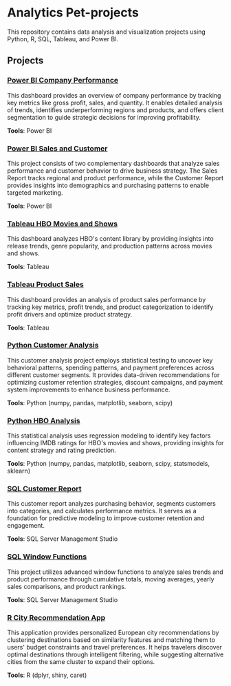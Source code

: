 # Analytics Pet-projects
This repository contains data analysis and visualization projects using Python, R, SQL, Tableau, and Power BI.

## Projects
### [Power BI Company Performance](https://github.com/lisashei/analytics_pet-projects/tree/main/Power%20BI%20Company%20Performance)

This dashboard provides an overview of company performance by tracking key metrics like gross profit, sales, and quantity. It enables detailed analysis of trends, identifies underperforming regions and products, and offers client segmentation to guide strategic decisions for improving profitability.

**Tools**: Power BI

### [Power BI Sales and Customer](https://github.com/lisashei/analytics_pet-projects/tree/main/Power%20BI%20Sales%20and%20Customer)

This project consists of two complementary dashboards that analyze sales performance and customer behavior to drive business strategy. The Sales Report tracks regional and product performance, while the Customer Report provides insights into demographics and purchasing patterns to enable targeted marketing.

**Tools**: Power BI

### [Tableau HBO Movies and Shows](https://github.com/lisashei/analytics_pet-projects/tree/main/Tableau%20HBO%20Movies%20and%20Shows)

This dashboard analyzes HBO's content library by providing insights into release trends, genre popularity, and production patterns across movies and shows.

**Tools**: Tableau

### [Tableau Product Sales](https://github.com/lisashei/analytics_pet-projects/tree/main/Tableau%20Product%20Sales)

This dashboard provides an analysis of product sales performance by tracking key metrics, profit trends, and product categorization to identify profit drivers and optimize product strategy.

**Tools**: Tableau

### [Python Customer Analysis](https://github.com/lisashei/analytics_pet-projects/tree/main/Python%20Customer%20Analysis)

This customer analysis project employs statistical testing to uncover key behavioral patterns, spending patterns, and payment preferences across different customer segments. It provides data-driven recommendations for optimizing customer retention strategies, discount campaigns, and payment system improvements to enhance business performance.

**Tools**: Python (numpy, pandas, matplotlib, seaborn, scipy)

### [Python HBO Analysis](https://github.com/lisashei/analytics_pet-projects/tree/main/Python%20HBO%20Analysis)

This statistical analysis uses regression modeling to identify key factors influencing IMDB ratings for HBO's movies and shows, providing insights for content strategy and rating prediction.

**Tools**: Python (numpy, pandas, matplotlib, seaborn, scipy, statsmodels, sklearn)

### [SQL Customer Report](https://github.com/lisashei/analytics_pet-projects/tree/main/SQL%20Customer%20Report)

This customer report analyzes purchasing behavior, segments customers into categories, and calculates performance metrics. It serves as a foundation for predictive modeling to improve customer retention and engagement.

**Tools**: SQL Server Management Studio

### [SQL Window Functions](https://github.com/lisashei/analytics_pet-projects/tree/main/SQL%20Window%20Functions)

This project utilizes advanced window functions to analyze sales trends and product performance through cumulative totals, moving averages, yearly sales comparisons, and product rankings. 

**Tools**: SQL Server Management Studio

### [R City Recommendation App](https://github.com/lisashei/analytics_pet-projects/tree/main/R%20City%20Recommendation%20App)

This application provides personalized European city recommendations by clustering destinations based on similarity features and matching them to users' budget constraints and travel preferences. It helps travelers discover optimal destinations through intelligent filtering, while suggesting alternative cities from the same cluster to expand their options.

**Tools**: R (dplyr, shiny, caret) 
